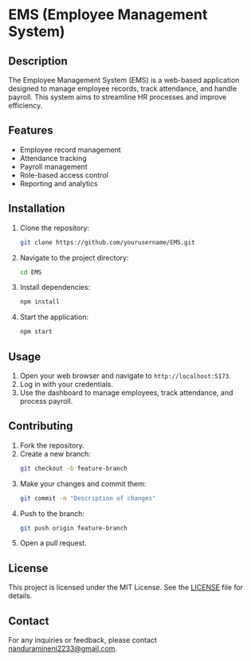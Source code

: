 # EMS (Employee Management System)

## Description
The Employee Management System (EMS) is a web-based application designed to manage employee records, track attendance, and handle payroll. This system aims to streamline HR processes and improve efficiency.

## Features
- Employee record management
- Attendance tracking 
- Payroll management
- Role-based access control
- Reporting and analytics

## Installation
1. Clone the repository:
    ```bash
    git clone https://github.com/yourusername/EMS.git
    ```
2. Navigate to the project directory:
    ```bash
    cd EMS
    ```
3. Install dependencies:
    ```bash
    npm install
    ```
4. Start the application:
    ```bash
    npm start
    ```

## Usage
1. Open your web browser and navigate to `http://localhost:5173`.
2. Log in with your credentials.
3. Use the dashboard to manage employees, track attendance, and process payroll.

## Contributing
1. Fork the repository.
2. Create a new branch:
    ```bash
    git checkout -b feature-branch
    ```
3. Make your changes and commit them:
    ```bash
    git commit -m "Description of changes"
    ```
4. Push to the branch:
    ```bash
    git push origin feature-branch
    ```
5. Open a pull request.

## License
This project is licensed under the MIT License. See the [LICENSE](LICENSE) file for details.

## Contact
For any inquiries or feedback, please contact [nanduramineni2233@gmail.com](mailto:nanduramineni2233@gmail.com).
